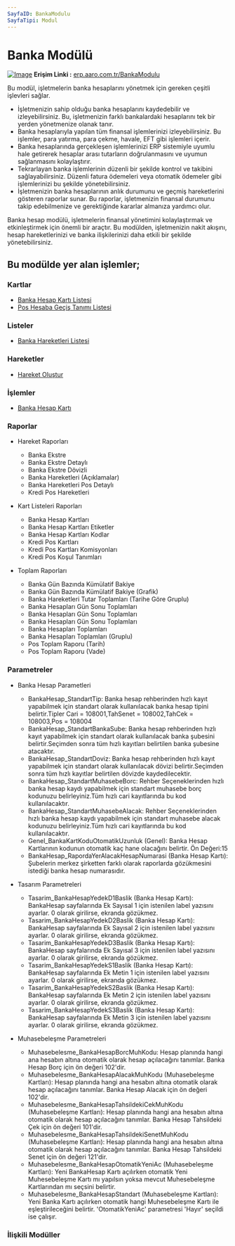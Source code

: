 ```yaml
---
SayfaID: BankaModulu
SayfaTipi: Modul
---
```


# Banka Modülü
[![Image](https://i.hizliresim.com/tk14qti.png)](https://hizliresim.com/tk14qti)
**Erişim Linki :** [erp.aaro.com.tr/BankaModulu](erp.aaro.com.tr/BankaModulu)

Bu modül, işletmelerin banka hesaplarını yönetmek için gereken çeşitli işlevleri sağlar. 

- İşletmenizin sahip olduğu banka hesaplarını kaydedebilir ve izleyebilirsiniz. Bu, işletmenizin farklı bankalardaki hesaplarını tek bir yerden yönetmenize olanak tanır.
- Banka hesaplarıyla yapılan tüm finansal işlemlerinizi izleyebilirsiniz. Bu işlemler, para yatırma, para çekme, havale, EFT gibi işlemleri içerir.
- Banka hesaplarında gerçekleşen işlemlerinizi ERP sistemiyle uyumlu hale getirerek hesaplar arası tutarların doğrulanmasını ve uyumun sağlanmasını kolaylaştırır.
- Tekrarlayan banka işlemlerinin düzenli bir şekilde kontrol ve takibini sağlayabilirsiniz. Düzenli fatura ödemeleri veya otomatik ödemeler gibi işlemlerinizi bu şekilde yönetebilirsiniz.
- İşletmenizin banka hesaplarının anlık durumunu ve geçmiş hareketlerini gösteren raporlar sunar. Bu raporlar, işletmenizin finansal durumunu takip edebilmenize ve gerektiğinde kararlar almanıza yardımcı olur.

Banka hesap modülü, işletmelerin finansal yönetimini kolaylaştırmak ve etkinleştirmek için önemli bir araçtır. 
Bu modülden, işletmenizin nakit akışını, hesap hareketlerinizi ve banka ilişkilerinizi daha etkili bir şekilde yönetebilirsiniz.

## Bu modülde yer alan işlemler;

### Kartlar

- [Banka Hesap Kartı Listesi](../Banka/BankaHesapListesi.md)
- [Pos Hesaba Geçiş Tanımı Listesi](../Banka/PosHesabaGecisTanimiListesi.md)

### Listeler

- [Banka Hareketleri Listesi](../Banka/BankaHareketleriListesi.md)

### Hareketler

- [Hareket Oluştur](../Banka/HareketOlustur.md)

### İşlemler

- [Banka Hesap Kartı](../Banka/BankaHesapKarti.md)

### Raporlar

- Hareket Raporları
	- Banka Ekstre
	- Banka Ekstre Detaylı
	- Banka Ekstre Dövizli
	- Banka Hareketleri (Açıklamalar)
	- Banka Hareketleri Pos Detaylı
	- Kredi Pos Hareketleri

- Kart Listeleri Raporları
	- Banka Hesap Kartları
	- Banka Hesap Kartları Etiketler
	- Banka Hesap Kartları Kodlar
	- Kredi Pos Kartları 
	- Kredi Pos Kartları Komisyonları
	- Kredi Pos Koşul Tanımları

- Toplam Raporları
	- Banka Gün Bazında Kümülatif Bakiye
	- Banka Gün Bazında Kümülatif Bakiye (Grafik)
	- Banka Hareketleri Tutar Toplamları (Tarihe Göre Gruplu)
	- Banka Hesapları Gün Sonu Toplamları
	- Banka Hesapları Gün Sonu Toplamları
	- Banka Hesapları Gün Sonu Toplamları
	- Banka Hesapları Toplamları
	- Banka Hesapları Toplamları (Gruplu)
	- Pos Toplam Raporu (Tarih)
	- Pos Toplam Raporu (Vade)

### Parametreler

- Banka Hesap Parametleri 
	- BankaHesap_StandartTip: Banka hesap rehberinden hızlı kayıt yapabilmek için standart olarak kullanılacak banka hesap tipini belirtir.Tipler Cari = 108001,TahSenet = 108002,TahCek = 108003,Pos = 108004
	- BankaHesap_StandartBankaSube: Banka hesap rehberinden hızlı kayıt yapabilmek için standart olarak kullanılacak banka şubesini belirtir.Seçimden sonra tüm hızlı kayıtları belirtilen banka şubesine atacaktır.
	- BankaHesap_StandartDoviz: Banka hesap rehberinden hızlı kayıt yapabilmek için standart olarak kullanılacak dövizi belirtir.Seçimden sonra tüm hızlı kayıtlar belirtilen dövizde kaydedilecektir.
	- BankaHesap_StandartMuhasebeBorc: Rehber Seçeneklerinden hızlı banka hesap kaydı yapabilmek için standart muhasebe borç kodunuzu belirleyiniz.Tüm hızlı cari kayıtlarında bu kod kullanılacaktır.
	- BankaHesap_StandartMuhasebeAlacak: Rehber Seçeneklerinden hızlı banka hesap kaydı yapabilmek için standart muhasebe alacak kodunuzu belirleyiniz.Tüm hızlı cari kayıtlarında bu kod kullanılacaktır.
	- Genel_BankaKartKoduOtomatikUzunluk (Genel): Banka Hesap Kartlarının kodunun otomatik kaç hane olacağını belirtir. Ön Değeri:15
	- BankaHesap_RapordaYerAlacakHesapNumarasi (Banka Hesap Kartı): Şubelerin merkez şirketten farklı olarak raporlarda gözükmesini istediği banka hesap numarasıdır.

- Tasarım Parametreleri 
	- Tasarim_BankaHesapYedekD1Baslik (Banka Hesap Kartı): BankaHesap sayfalarında Ek Sayısal 1 için istenilen label yazısını ayarlar. 0 olarak girilirse, ekranda gözükmez.
	- Tasarim_BankaHesapYedekD2Baslik (Banka Hesap Kartı): BankaHesap sayfalarında Ek Sayısal 2 için istenilen label yazısını ayarlar. 0 olarak girilirse, ekranda gözükmez.
	- Tasarim_BankaHesapYedekD3Baslik (Banka Hesap Kartı): BankaHesap sayfalarında Ek Sayısal 3 için istenilen label yazısını ayarlar. 0 olarak girilirse, ekranda gözükmez.
	- Tasarim_BankaHesapYedekS1Baslik (Banka Hesap Kartı): BankaHesap sayfalarında Ek Metin 1 için istenilen label yazısını ayarlar. 0 olarak girilirse, ekranda gözükmez.
	- Tasarim_BankaHesapYedekS2Baslik (Banka Hesap Kartı): BankaHesap sayfalarında Ek Metin 2 için istenilen label yazısını ayarlar. 0 olarak girilirse, ekranda gözükmez.
	- Tasarim_BankaHesapYedekS3Baslik (Banka Hesap Kartı): BankaHesap sayfalarında Ek Metin 3 için istenilen label yazısını ayarlar. 0 olarak girilirse, ekranda gözükmez.

- Muhasebeleşme Parametreleri
	- Muhasebelesme_BankaHesapBorcMuhKodu: Hesap planında hangi ana hesabın altına otomatik olarak hesap açılacağını tanımlar. Banka Hesap Borç için ön değeri 102'dir.
	- Muhasebelesme_BankaHesapAlacakMuhKodu (Muhasebeleşme Kartları): Hesap planında hangi ana hesabın altına otomatik olarak hesap açılacağını tanımlar. Banka Hesap Alacak için ön değeri 102'dir.
	- Muhasebelesme_BankaHesapTahsildekiCekMuhKodu (Muhasebeleşme Kartları): Hesap planında hangi ana hesabın altına otomatik olarak hesap açılacağını tanımlar. Banka Hesap Tahsildeki Çek için ön değeri 101'dir.
	- Muhasebelesme_BankaHesapTahsildekiSenetMuhKodu (Muhasebeleşme Kartları): Hesap planında hangi ana hesabın altına otomatik olarak hesap açılacağını tanımlar. Banka Hesap Tahsildeki Senet için ön değeri 121'dir.
	- Muhasebelesme_BankaHesapOtomatikYeniAc (Muhasebeleşme Kartları): Yeni BankaHesap Kartı açılırken otomatik Yeni Muhesebeleşme Kartı mı yapılsın yoksa mevcut Muhesebeleşme Kartlarından mı seçsini belirtir.
	- Muhasebelesme_BankaHesapStandart (Muhasebeleşme Kartları): Yeni Banka Kartı açılırken otomatik hangi Muhesebeleşme Kartı ile eşleştirileceğini belirtir. 'OtomatikYeniAc' parametresi 'Hayır' seçildi ise çalışır.


### İlişkili Modüller



